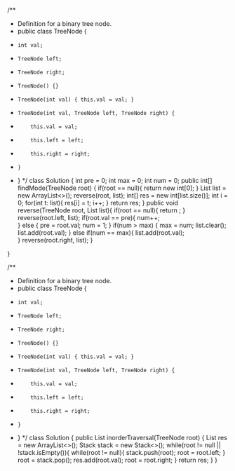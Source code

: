 /**
 * Definition for a binary tree node.
 * public class TreeNode {
 *     int val;
 *     TreeNode left;
 *     TreeNode right;
 *     TreeNode() {}
 *     TreeNode(int val) { this.val = val; }
 *     TreeNode(int val, TreeNode left, TreeNode right) {
 *         this.val = val;
 *         this.left = left;
 *         this.right = right;
 *     }
 * }
 */
class Solution {
    int pre = 0; 
    int max = 0;
    int num = 0;
    public int[] findMode(TreeNode root) {
        if(root == null){
            return new int[0];
        }
        List<Integer> list = new ArrayList<>();
        reverse(root, list);
        int[] res = new int[list.size()];
        int i = 0;
        for(int t: list){
            res[i] = t;
            i++;
        }
        return res;
    }
    public void reverse(TreeNode root, List<Integer> list){
        if(root == null){
            return ;
        }
        reverse(root.left, list);
        if(root.val == pre){
            num++;   
        } else {
            pre = root.val;
            num = 1;
        } 
        if(num > max) {
                max = num;
                list.clear();
                list.add(root.val);
            } else if(num == max){
                list.add(root.val);       
        }
        reverse(root.right, list);
    }
    
}


/**
 * Definition for a binary tree node.
 * public class TreeNode {
 *     int val;
 *     TreeNode left;
 *     TreeNode right;
 *     TreeNode() {}
 *     TreeNode(int val) { this.val = val; }
 *     TreeNode(int val, TreeNode left, TreeNode right) {
 *         this.val = val;
 *         this.left = left;
 *         this.right = right;
 *     }
 * }
 */
class Solution {
    public List<Integer> inorderTraversal(TreeNode root) {
        List<Integer> res = new ArrayList<>();
        Stack<TreeNode> stack = new Stack<>();
        while(root != null || !stack.isEmpty()){
            while(root != null){
                stack.push(root);
                root = root.left;
            }
            root = stack.pop();
            res.add(root.val);
            root = root.right;
        }
        return res;
    }
}



